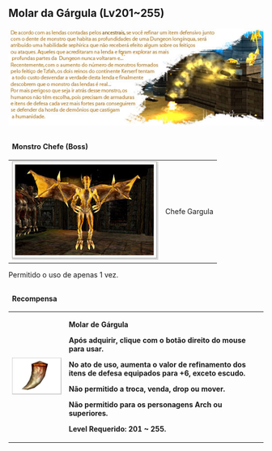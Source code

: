 ## Molar da Gárgula (Lv201~255)

<html>
  <head>
    <meta charset="utf-8" />
    <meta name="viewport" content="width=device-width" />
  </head>
  <body>

<p align="center"><img src="https://github.com/RonierBastos/Coisas-de-Wyd/blob/master/Guias%20WYD%20BR/Iniciante/Quests/350%20Quests/Quests-files/Molar-da-Gargula-files/wyd_img_molar-da-gargula-1.jpg?raw=true"/></p>

<table border="0" cellpadding="0" cellspacing="0">
	<thead>
	<tr>
		<td colspan="2"><p><strong>Monstro Chefe (Boss)</strong></p></td>
	</tr>
	</thead>
	<tbody>		
	<tr>						
		<td><img src="https://github.com/RonierBastos/Coisas-de-Wyd/blob/master/Guias%20WYD%20BR/Iniciante/Quests/350%20Quests/Quests-files/Molar-da-Gargula-files/wyd_img_molar-da-gargula-2.jpg?raw=true"></td>
		<td><p class="negrito">Chefe Gargula</p></td>
	</tr>
	</tbody>
</table>

<table border="0" cellpadding="0" cellspacing="0">
	<thead>
	<tr>
		<td colspan="2"><p><strong>Recompensa</strong></p></td>
	</tr>
	</thead>
	<tbody>		
	<tr>						
		<td><img src="https://github.com/RonierBastos/Coisas-de-Wyd/blob/master/Guias%20WYD%20BR/Iniciante/Quests/350%20Quests/Quests-files/Molar-da-Gargula-files/wyd_img_molar-da-gargula-3.jpg?raw=true"></td>
		<td><p><strong>Molar de Gárgula</p>
			<p>Após adquirir, clique com o botão direito do mouse para usar.</p>
			<p>No ato de uso, aumenta o valor de refinamento dos itens de defesa equipados para +6, exceto escudo.</p>
			<p>Não permitido a troca, venda, drop ou mover.</p>
			<p>Não permitido para os personagens Arch ou superiores.</p>
			<p>Level Requerido: 201 ~ 255.</p></td>
			<p>Permitido o uso de apenas 1 vez.</p>
	</tr>
	</tbody>
</table>
  </body>
</html>
